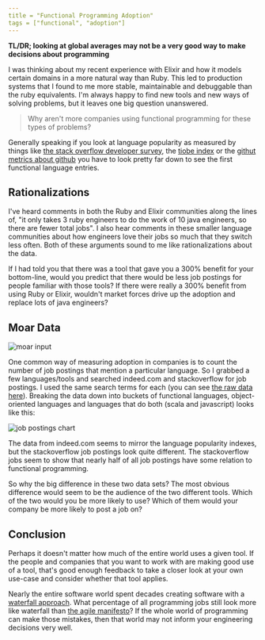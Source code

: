 ```yaml
---
title = "Functional Programming Adoption"
tags = ["functional", "adoption"]
---
```


__TL/DR; looking at global averages may not be a very good way to make decisions about programming__

I was thinking about my recent experience with Elixir and how it models certain domains in a more natural way than Ruby.
This led to production systems that I found to me more stable, maintainable and debuggable than the ruby equivalents.
I'm always happy to find new tools and new ways of solving problems, but it leaves one big question unanswered.

> Why aren't more companies using functional programming for these types of problems?

Generally speaking if you look at language popularity as measured by things like [the stack overflow developer survey](https://insights.stackoverflow.com/survey/2017#technology-programming-languages), the [tiobe index](https://www.tiobe.com/tiobe-index/) or the [githut metrics about github](http://githut.info/) you have to look pretty far down to see the first functional language entries.

## Rationalizations

I've heard comments in both the Ruby and Elixir communities along the lines of, "it only takes 3 ruby engineers to do the work of 10 java engineers, so there are fewer total jobs".
I also hear comments in these smaller language communities about how engineers love their jobs so much that they switch less often.
Both of these arguments sound to me like rationalizations about the data.

If I had told you that there was a tool that gave you a 300% benefit for your bottom-line, would you predict that there would be less job postings for people familiar with those tools?
If there were really a 300% benefit from using Ruby or Elixir, wouldn't market forces drive up the adoption and replace lots of java engineers?

## Moar Data

![moar input](https://i.imgur.com/8bY9Q2t.gif)

One common way of measuring adoption in companies is to count the number of job postings that mention a particular language.
So I grabbed a few languages/tools and searched indeed.com and stackoverflow for job postings. I used the same search terms for each (you can see [the raw data here](https://gist.github.com/mmmries/3162c3e7ff6d7628390def3bdfc21cda#file-language_job_postings-csv)).
Breaking the data down into buckets of functional languages, object-oriented languages and languages that do both (scala and javascript) looks like this:

![job postings chart](/images/2018-03-18/job_postings_by_language_type.png)

The data from indeed.com seems to mirror the language popularity indexes, but the stackoverflow job postings look quite different.
The stackoverflow jobs seem to show that nearly half of all job postings have some relation to functional programming.

So why the big difference in these two data sets?
The most obvious difference would seem to be the audience of the two different tools.
Which of the two would you be more likely to use?
Which of them would your company be more likely to post a job on?

## Conclusion

Perhaps it doesn't matter how much of the entire world uses a given tool.
If the people and companies that you want to work with are making good use of a tool, that's good enough feedback to take a closer look at your own use-case and consider whether that tool applies.

Nearly the entire software world spent decades creating software with a [waterfall approach](https://en.wikipedia.org/wiki/Waterfall_model).
What percentage of all programming jobs still look more like waterfall than [the agile manifesto](http://agilemanifesto.org/)?
If the whole world of programming can make those mistakes, then that world may not inform your engineering decisions very well.
